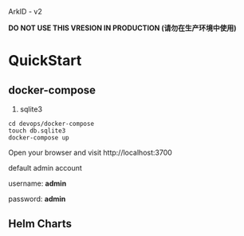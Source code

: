 ArkID - v2

**DO NOT USE THIS VRESION IN PRODUCTION (请勿在生产环境中使用)**


# QuickStart

## docker-compose

1. sqlite3

```
cd devops/docker-compose
touch db.sqlite3
docker-compose up 
```

Open your browser and visit http://localhost:3700

default admin account

username: **admin**

password: **admin**

## Helm Charts

